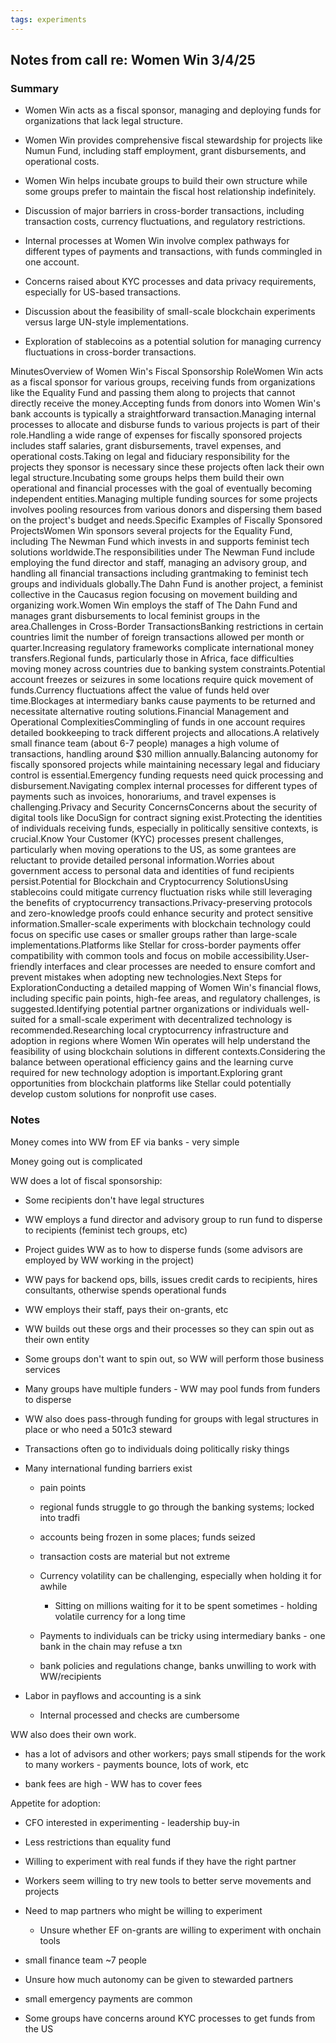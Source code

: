 ```yaml
---
tags: experiments
---
```


## Notes from call re: Women Win 3/4/25

### Summary

- Women Win acts as a fiscal sponsor, managing and deploying funds for organizations that lack legal structure.

- Women Win provides comprehensive fiscal stewardship for projects like Numun Fund, including staff employment, grant disbursements, and operational costs.

- Women Win helps incubate groups to build their own structure while some groups prefer to maintain the fiscal host relationship indefinitely.

- Discussion of major barriers in cross-border transactions, including transaction costs, currency fluctuations, and regulatory restrictions.

- Internal processes at Women Win involve complex pathways for different types of payments and transactions, with funds commingled in one account.

- Concerns raised about KYC processes and data privacy requirements, especially for US-based transactions.

- Discussion about the feasibility of small-scale blockchain experiments versus large UN-style implementations.

- Exploration of stablecoins as a potential solution for managing currency fluctuations in cross-border transactions.

MinutesOverview of Women Win's Fiscal Sponsorship RoleWomen Win acts as a fiscal sponsor for various groups, receiving funds from organizations like the Equality Fund and passing them along to projects that cannot directly receive the money.Accepting funds from donors into Women Win's bank accounts is typically a straightforward transaction.Managing internal processes to allocate and disburse funds to various projects is part of their role.Handling a wide range of expenses for fiscally sponsored projects includes staff salaries, grant disbursements, travel expenses, and operational costs.Taking on legal and fiduciary responsibility for the projects they sponsor is necessary since these projects often lack their own legal structure.Incubating some groups helps them build their own operational and financial processes with the goal of eventually becoming independent entities.Managing multiple funding sources for some projects involves pooling resources from various donors and dispersing them based on the project's budget and needs.Specific Examples of Fiscally Sponsored ProjectsWomen Win sponsors several projects for the Equality Fund, including The Newman Fund which invests in and supports feminist tech solutions worldwide.The responsibilities under The Newman Fund include employing the fund director and staff, managing an advisory group, and handling all financial transactions including grantmaking to feminist tech groups and individuals globally.The Dahn Fund is another project, a feminist collective in the Caucasus region focusing on movement building and organizing work.Women Win employs the staff of The Dahn Fund and manages grant disbursements to local feminist groups in the area.Challenges in Cross-Border TransactionsBanking restrictions in certain countries limit the number of foreign transactions allowed per month or quarter.Increasing regulatory frameworks complicate international money transfers.Regional funds, particularly those in Africa, face difficulties moving money across countries due to banking system constraints.Potential account freezes or seizures in some locations require quick movement of funds.Currency fluctuations affect the value of funds held over time.Blockages at intermediary banks cause payments to be returned and necessitate alternative routing solutions.Financial Management and Operational ComplexitiesCommingling of funds in one account requires detailed bookkeeping to track different projects and allocations.A relatively small finance team (about 6-7 people) manages a high volume of transactions, handling around $30 million annually.Balancing autonomy for fiscally sponsored projects while maintaining necessary legal and fiduciary control is essential.Emergency funding requests need quick processing and disbursement.Navigating complex internal processes for different types of payments such as invoices, honorariums, and travel expenses is challenging.Privacy and Security ConcernsConcerns about the security of digital tools like DocuSign for contract signing exist.Protecting the identities of individuals receiving funds, especially in politically sensitive contexts, is crucial.Know Your Customer (KYC) processes present challenges, particularly when moving operations to the US, as some grantees are reluctant to provide detailed personal information.Worries about government access to personal data and identities of fund recipients persist.Potential for Blockchain and Cryptocurrency SolutionsUsing stablecoins could mitigate currency fluctuation risks while still leveraging the benefits of cryptocurrency transactions.Privacy-preserving protocols and zero-knowledge proofs could enhance security and protect sensitive information.Smaller-scale experiments with blockchain technology could focus on specific use cases or smaller groups rather than large-scale implementations.Platforms like Stellar for cross-border payments offer compatibility with common tools and focus on mobile accessibility.User-friendly interfaces and clear processes are needed to ensure comfort and prevent mistakes when adopting new technologies.Next Steps for ExplorationConducting a detailed mapping of Women Win's financial flows, including specific pain points, high-fee areas, and regulatory challenges, is suggested.Identifying potential partner organizations or individuals well-suited for a small-scale experiment with decentralized technology is recommended.Researching local cryptocurrency infrastructure and adoption in regions where Women Win operates will help understand the feasibility of using blockchain solutions in different contexts.Considering the balance between operational efficiency gains and the learning curve required for new technology adoption is important.Exploring grant opportunities from blockchain platforms like Stellar could potentially develop custom solutions for nonprofit use cases.

### Notes

Money comes into WW from EF via banks - very simple

Money going out is complicated

WW does a lot of fiscal sponsorship:

- Some recipients don't have legal structures

- WW employs a fund director and advisory group to run fund to disperse to recipients (feminist tech groups, etc)

- Project guides WW as to how to disperse funds (some advisors are employed by WW working in the project)

- WW pays for backend ops, bills, issues credit cards to recipients, hires consultants, otherwise spends operational funds

- WW employs their staff, pays their on-grants, etc

- WW builds out these orgs and their processes so they can spin out as their own entity

- Some groups don't want to spin out, so WW will perform those business services

- Many groups have multiple funders - WW may pool funds from funders to disperse

- WW also does pass-through funding for groups with legal structures in place or who need a 501c3 steward

- Transactions often go to individuals doing politically risky things

- Many international funding barriers exist

  - pain points

  - regional funds struggle to go through the banking systems; locked into tradfi

  - accounts being frozen in some places; funds seized

  - transaction costs are material but not extreme

  - Currency volatility can be challenging, especially when holding it for awhile

    - Sitting on millions waiting for it to be spent sometimes - holding volatile currency for a long time

  - Payments to individuals can be tricky using intermediary banks - one bank in the chain may refuse a txn

  - bank policies and regulations change, banks unwilling to work with WW/recipients

- Labor in payflows and accounting is a sink

  - Internal processed and checks are cumbersome

WW also does their own work.

- has a lot of advisors and other workers; pays small stipends for the work to many workers - payments bounce, lots of work, etc

- bank fees are high - WW has to cover fees

Appetite for adoption:

- CFO interested in experimenting - leadership buy-in

- Less restrictions than equality fund

- Willing to experiment with real funds if they have the right partner

- Workers seem willing to try new tools to better serve movements and projects

- Need to map partners who might be willing to experiment

  - Unsure whether EF on-grants are willing to experiment with onchain tools

- small finance team \~7 people

- Unsure how much autonomy can be given to stewarded partners

- small emergency payments are common

- Some groups have concerns around KYC processes to get funds from the US